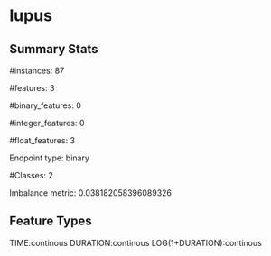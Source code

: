 # lupus

## Summary Stats

#instances: 87

#features: 3

  #binary_features: 0

  #integer_features: 0

  #float_features: 3

Endpoint type: binary

#Classes: 2

Imbalance metric: 0.038182058396089326

## Feature Types

 TIME:continous
DURATION:continous
LOG(1+DURATION):continous

